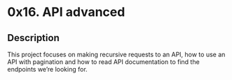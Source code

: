 # 0x16. API advanced

## Description

This project focuses on making recursive requests to an API, how to use an API with pagination and how to read API documentation to find the endpoints we’re looking for.
